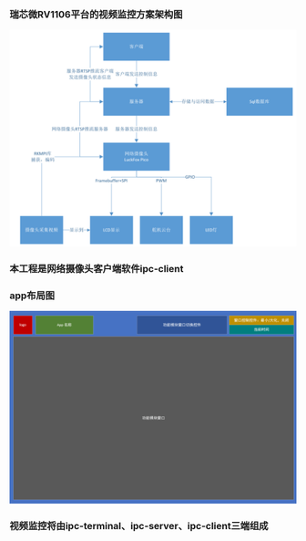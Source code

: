 ### 瑞芯微RV1106平台的视频监控方案架构图
![Alt text](瑞芯微RV1106平台的视频监控方案架构图.png)

### 本工程是网络摄像头客户端软件ipc-client

### app布局图

![Alt text](app布局.png)

### 视频监控将由ipc-terminal、ipc-server、ipc-client三端组成
